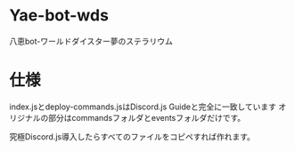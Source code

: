# Yae-bot-wds
八恵bot-ワールドダイスター夢のステラリウム

# 仕様
index.jsとdeploy-commands.jsはDiscord.js Guideと完全に一致しています
オリジナルの部分はcommandsフォルダとeventsフォルダだけです。

究極Discord.js導入したらすべてのファイルをコピペすれば作れます。
